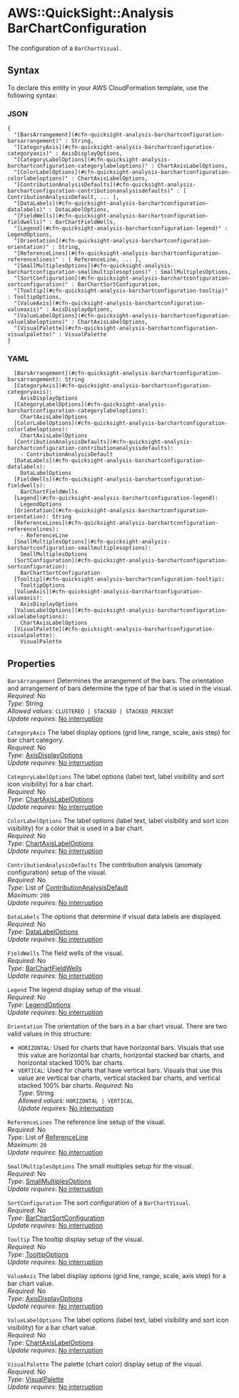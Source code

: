 # AWS::QuickSight::Analysis BarChartConfiguration<a name="aws-properties-quicksight-analysis-barchartconfiguration"></a>

The configuration of a `BarChartVisual`\.

## Syntax<a name="aws-properties-quicksight-analysis-barchartconfiguration-syntax"></a>

To declare this entity in your AWS CloudFormation template, use the following syntax:

### JSON<a name="aws-properties-quicksight-analysis-barchartconfiguration-syntax.json"></a>

```
{
  "[BarsArrangement](#cfn-quicksight-analysis-barchartconfiguration-barsarrangement)" : String,
  "[CategoryAxis](#cfn-quicksight-analysis-barchartconfiguration-categoryaxis)" : AxisDisplayOptions,
  "[CategoryLabelOptions](#cfn-quicksight-analysis-barchartconfiguration-categorylabeloptions)" : ChartAxisLabelOptions,
  "[ColorLabelOptions](#cfn-quicksight-analysis-barchartconfiguration-colorlabeloptions)" : ChartAxisLabelOptions,
  "[ContributionAnalysisDefaults](#cfn-quicksight-analysis-barchartconfiguration-contributionanalysisdefaults)" : [ ContributionAnalysisDefault, ... ],
  "[DataLabels](#cfn-quicksight-analysis-barchartconfiguration-datalabels)" : DataLabelOptions,
  "[FieldWells](#cfn-quicksight-analysis-barchartconfiguration-fieldwells)" : BarChartFieldWells,
  "[Legend](#cfn-quicksight-analysis-barchartconfiguration-legend)" : LegendOptions,
  "[Orientation](#cfn-quicksight-analysis-barchartconfiguration-orientation)" : String,
  "[ReferenceLines](#cfn-quicksight-analysis-barchartconfiguration-referencelines)" : [ ReferenceLine, ... ],
  "[SmallMultiplesOptions](#cfn-quicksight-analysis-barchartconfiguration-smallmultiplesoptions)" : SmallMultiplesOptions,
  "[SortConfiguration](#cfn-quicksight-analysis-barchartconfiguration-sortconfiguration)" : BarChartSortConfiguration,
  "[Tooltip](#cfn-quicksight-analysis-barchartconfiguration-tooltip)" : TooltipOptions,
  "[ValueAxis](#cfn-quicksight-analysis-barchartconfiguration-valueaxis)" : AxisDisplayOptions,
  "[ValueLabelOptions](#cfn-quicksight-analysis-barchartconfiguration-valuelabeloptions)" : ChartAxisLabelOptions,
  "[VisualPalette](#cfn-quicksight-analysis-barchartconfiguration-visualpalette)" : VisualPalette
}
```

### YAML<a name="aws-properties-quicksight-analysis-barchartconfiguration-syntax.yaml"></a>

```
  [BarsArrangement](#cfn-quicksight-analysis-barchartconfiguration-barsarrangement): String
  [CategoryAxis](#cfn-quicksight-analysis-barchartconfiguration-categoryaxis):
    AxisDisplayOptions
  [CategoryLabelOptions](#cfn-quicksight-analysis-barchartconfiguration-categorylabeloptions):
    ChartAxisLabelOptions
  [ColorLabelOptions](#cfn-quicksight-analysis-barchartconfiguration-colorlabeloptions):
    ChartAxisLabelOptions
  [ContributionAnalysisDefaults](#cfn-quicksight-analysis-barchartconfiguration-contributionanalysisdefaults):
    - ContributionAnalysisDefault
  [DataLabels](#cfn-quicksight-analysis-barchartconfiguration-datalabels):
    DataLabelOptions
  [FieldWells](#cfn-quicksight-analysis-barchartconfiguration-fieldwells):
    BarChartFieldWells
  [Legend](#cfn-quicksight-analysis-barchartconfiguration-legend):
    LegendOptions
  [Orientation](#cfn-quicksight-analysis-barchartconfiguration-orientation): String
  [ReferenceLines](#cfn-quicksight-analysis-barchartconfiguration-referencelines):
    - ReferenceLine
  [SmallMultiplesOptions](#cfn-quicksight-analysis-barchartconfiguration-smallmultiplesoptions):
    SmallMultiplesOptions
  [SortConfiguration](#cfn-quicksight-analysis-barchartconfiguration-sortconfiguration):
    BarChartSortConfiguration
  [Tooltip](#cfn-quicksight-analysis-barchartconfiguration-tooltip):
    TooltipOptions
  [ValueAxis](#cfn-quicksight-analysis-barchartconfiguration-valueaxis):
    AxisDisplayOptions
  [ValueLabelOptions](#cfn-quicksight-analysis-barchartconfiguration-valuelabeloptions):
    ChartAxisLabelOptions
  [VisualPalette](#cfn-quicksight-analysis-barchartconfiguration-visualpalette):
    VisualPalette
```

## Properties<a name="aws-properties-quicksight-analysis-barchartconfiguration-properties"></a>

`BarsArrangement` <a name="cfn-quicksight-analysis-barchartconfiguration-barsarrangement"></a>
Determines the arrangement of the bars\. The orientation and arrangement of bars determine the type of bar that is used in the visual\.  
_Required_: No  
_Type_: String  
_Allowed values_: `CLUSTERED | STACKED | STACKED_PERCENT`  
_Update requires_: [No interruption](https://docs.aws.amazon.com/AWSCloudFormation/latest/UserGuide/using-cfn-updating-stacks-update-behaviors.html#update-no-interrupt)

`CategoryAxis` <a name="cfn-quicksight-analysis-barchartconfiguration-categoryaxis"></a>
The label display options \(grid line, range, scale, axis step\) for bar chart category\.  
_Required_: No  
_Type_: [AxisDisplayOptions](aws-properties-quicksight-analysis-axisdisplayoptions.md)  
_Update requires_: [No interruption](https://docs.aws.amazon.com/AWSCloudFormation/latest/UserGuide/using-cfn-updating-stacks-update-behaviors.html#update-no-interrupt)

`CategoryLabelOptions` <a name="cfn-quicksight-analysis-barchartconfiguration-categorylabeloptions"></a>
The label options \(label text, label visibility and sort icon visibility\) for a bar chart\.  
_Required_: No  
_Type_: [ChartAxisLabelOptions](aws-properties-quicksight-analysis-chartaxislabeloptions.md)  
_Update requires_: [No interruption](https://docs.aws.amazon.com/AWSCloudFormation/latest/UserGuide/using-cfn-updating-stacks-update-behaviors.html#update-no-interrupt)

`ColorLabelOptions` <a name="cfn-quicksight-analysis-barchartconfiguration-colorlabeloptions"></a>
The label options \(label text, label visibility and sort icon visibility\) for a color that is used in a bar chart\.  
_Required_: No  
_Type_: [ChartAxisLabelOptions](aws-properties-quicksight-analysis-chartaxislabeloptions.md)  
_Update requires_: [No interruption](https://docs.aws.amazon.com/AWSCloudFormation/latest/UserGuide/using-cfn-updating-stacks-update-behaviors.html#update-no-interrupt)

`ContributionAnalysisDefaults` <a name="cfn-quicksight-analysis-barchartconfiguration-contributionanalysisdefaults"></a>
The contribution analysis \(anomaly configuration\) setup of the visual\.  
_Required_: No  
_Type_: List of [ContributionAnalysisDefault](aws-properties-quicksight-analysis-contributionanalysisdefault.md)  
_Maximum_: `200`  
_Update requires_: [No interruption](https://docs.aws.amazon.com/AWSCloudFormation/latest/UserGuide/using-cfn-updating-stacks-update-behaviors.html#update-no-interrupt)

`DataLabels` <a name="cfn-quicksight-analysis-barchartconfiguration-datalabels"></a>
The options that determine if visual data labels are displayed\.  
_Required_: No  
_Type_: [DataLabelOptions](aws-properties-quicksight-analysis-datalabeloptions.md)  
_Update requires_: [No interruption](https://docs.aws.amazon.com/AWSCloudFormation/latest/UserGuide/using-cfn-updating-stacks-update-behaviors.html#update-no-interrupt)

`FieldWells` <a name="cfn-quicksight-analysis-barchartconfiguration-fieldwells"></a>
The field wells of the visual\.  
_Required_: No  
_Type_: [BarChartFieldWells](aws-properties-quicksight-analysis-barchartfieldwells.md)  
_Update requires_: [No interruption](https://docs.aws.amazon.com/AWSCloudFormation/latest/UserGuide/using-cfn-updating-stacks-update-behaviors.html#update-no-interrupt)

`Legend` <a name="cfn-quicksight-analysis-barchartconfiguration-legend"></a>
The legend display setup of the visual\.  
_Required_: No  
_Type_: [LegendOptions](aws-properties-quicksight-analysis-legendoptions.md)  
_Update requires_: [No interruption](https://docs.aws.amazon.com/AWSCloudFormation/latest/UserGuide/using-cfn-updating-stacks-update-behaviors.html#update-no-interrupt)

`Orientation` <a name="cfn-quicksight-analysis-barchartconfiguration-orientation"></a>
The orientation of the bars in a bar chart visual\. There are two valid values in this structure:

- `HORIZONTAL`: Used for charts that have horizontal bars\. Visuals that use this value are horizontal bar charts, horizontal stacked bar charts, and horizontal stacked 100% bar charts\.
- `VERTICAL`: Used for charts that have vertical bars\. Visuals that use this value are vertical bar charts, vertical stacked bar charts, and vertical stacked 100% bar charts\.
  _Required_: No  
  _Type_: String  
  _Allowed values_: `HORIZONTAL | VERTICAL`  
  _Update requires_: [No interruption](https://docs.aws.amazon.com/AWSCloudFormation/latest/UserGuide/using-cfn-updating-stacks-update-behaviors.html#update-no-interrupt)

`ReferenceLines` <a name="cfn-quicksight-analysis-barchartconfiguration-referencelines"></a>
The reference line setup of the visual\.  
_Required_: No  
_Type_: List of [ReferenceLine](aws-properties-quicksight-analysis-referenceline.md)  
_Maximum_: `20`  
_Update requires_: [No interruption](https://docs.aws.amazon.com/AWSCloudFormation/latest/UserGuide/using-cfn-updating-stacks-update-behaviors.html#update-no-interrupt)

`SmallMultiplesOptions` <a name="cfn-quicksight-analysis-barchartconfiguration-smallmultiplesoptions"></a>
The small multiples setup for the visual\.  
_Required_: No  
_Type_: [SmallMultiplesOptions](aws-properties-quicksight-analysis-smallmultiplesoptions.md)  
_Update requires_: [No interruption](https://docs.aws.amazon.com/AWSCloudFormation/latest/UserGuide/using-cfn-updating-stacks-update-behaviors.html#update-no-interrupt)

`SortConfiguration` <a name="cfn-quicksight-analysis-barchartconfiguration-sortconfiguration"></a>
The sort configuration of a `BarChartVisual`\.  
_Required_: No  
_Type_: [BarChartSortConfiguration](aws-properties-quicksight-analysis-barchartsortconfiguration.md)  
_Update requires_: [No interruption](https://docs.aws.amazon.com/AWSCloudFormation/latest/UserGuide/using-cfn-updating-stacks-update-behaviors.html#update-no-interrupt)

`Tooltip` <a name="cfn-quicksight-analysis-barchartconfiguration-tooltip"></a>
The tooltip display setup of the visual\.  
_Required_: No  
_Type_: [TooltipOptions](aws-properties-quicksight-analysis-tooltipoptions.md)  
_Update requires_: [No interruption](https://docs.aws.amazon.com/AWSCloudFormation/latest/UserGuide/using-cfn-updating-stacks-update-behaviors.html#update-no-interrupt)

`ValueAxis` <a name="cfn-quicksight-analysis-barchartconfiguration-valueaxis"></a>
The label display options \(grid line, range, scale, axis step\) for a bar chart value\.  
_Required_: No  
_Type_: [AxisDisplayOptions](aws-properties-quicksight-analysis-axisdisplayoptions.md)  
_Update requires_: [No interruption](https://docs.aws.amazon.com/AWSCloudFormation/latest/UserGuide/using-cfn-updating-stacks-update-behaviors.html#update-no-interrupt)

`ValueLabelOptions` <a name="cfn-quicksight-analysis-barchartconfiguration-valuelabeloptions"></a>
The label options \(label text, label visibility and sort icon visibility\) for a bar chart value\.  
_Required_: No  
_Type_: [ChartAxisLabelOptions](aws-properties-quicksight-analysis-chartaxislabeloptions.md)  
_Update requires_: [No interruption](https://docs.aws.amazon.com/AWSCloudFormation/latest/UserGuide/using-cfn-updating-stacks-update-behaviors.html#update-no-interrupt)

`VisualPalette` <a name="cfn-quicksight-analysis-barchartconfiguration-visualpalette"></a>
The palette \(chart color\) display setup of the visual\.  
_Required_: No  
_Type_: [VisualPalette](aws-properties-quicksight-analysis-visualpalette.md)  
_Update requires_: [No interruption](https://docs.aws.amazon.com/AWSCloudFormation/latest/UserGuide/using-cfn-updating-stacks-update-behaviors.html#update-no-interrupt)
